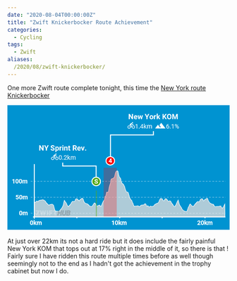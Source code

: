 ```yaml
---
date: "2020-08-04T00:00:00Z"
title: "Zwift Knickerbocker Route Achievement"
categories:
  - Cycling
tags:
  - Zwift
aliases:
  /2020/08/zwift-knickerbocker/
---
```

One more Zwift route complete tonight, this time the [New York route Knickerbocker](https://zwiftinsider.com/nyc)

![Knickerbocker](knickerbocker-zwifthub.png)

At just over 22km its not a hard ride but it does include the fairly painful New York KOM that tops out at 17% right in the middle of it, so there is that ! Fairly sure I have ridden this route multiple times before as well though seemingly not to the end as I hadn't got the achievement in the trophy cabinet but now I do.
